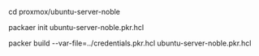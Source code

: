 cd proxmox/ubuntu-server-noble

packaer init ubuntu-server-noble.pkr.hcl 

packer build --var-file=../credentials.pkr.hcl ubuntu-server-noble.pkr.hcl 
